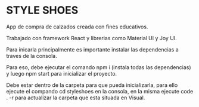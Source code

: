 # STYLE SHOES

App de compra de calzados creada con fines educativos.

Trabajado con framework React y librerias como Material UI y Joy UI.

Para inicarla principalmente es importante instalar las dependencias a traves de la consola.

Para eso, debe ejecutar el comando npm i (instala todas las dependencias) y luego npm start para inicializar el proyecto. 

Debe estar dentro de la carpeta para que pueda inicializarla, para ello ejecute el compando cd styleshoes en la consola, en la misma ejecute code . -r para actualizar la carpeta que esta situada en Visual.



